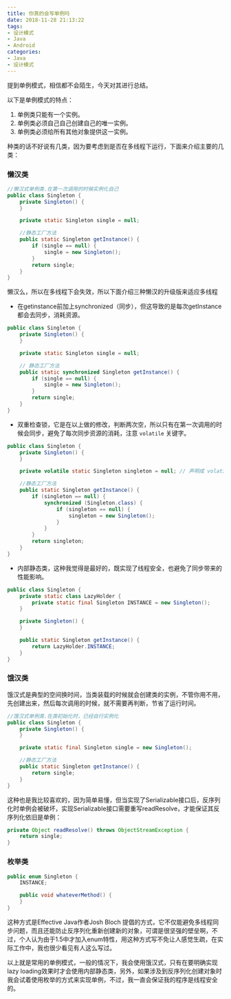```yaml
---
title: 你真的会写单例吗
date: 2018-11-28 21:13:22
tags:
- 设计模式
- Java
- Android 
categories:
- Java
- 设计模式
---
```


提到单例模式，相信都不会陌生，今天对其进行总结。

以下是单例模式的特点：

1. 单例类只能有一个实例。
2. 单例类必须自己自己创建自己的唯一实例。
3. 单例类必须给所有其他对象提供这一实例。

种类的话不好说有几类，因为要考虑到是否在多线程下运行，下面来介绍主要的几类：



### 懒汉类

```java
//懒汉式单例类.在第一次调用的时候实例化自己 
public class Singleton {
    private Singleton() {
    }

    private static Singleton single = null;

    //静态工厂方法 
    public static Singleton getInstance() {
        if (single == null) {
            single = new Singleton();
        }
        return single;
    }
}
```

懒汉么，所以在多线程下会失效，所以下面介绍三种懒汉的升级版来适应多线程

<!--more-->

- 在getinstance前加上synchronized（同步），但这导致的是每次getInstance都会去同步，消耗资源。

```java
public class Singleton {
    private Singleton() {
    }

    private static Singleton single = null;

    // 静态工厂方法
    public static synchronized Singleton getInstance() {
        if (single == null) {
            single = new Singleton();
        }
        return single;
    }
}
```

- 双重检查锁，它是在以上做的修改，判断两次空，所以只有在第一次调用的时候会同步，避免了每次同步资源的消耗，注意 `volatile` 关键字。

```java
public class Singleton {
    private Singleton() {
    }

    private volatile static Singleton singleton = null; // 声明成 volatile 

    //静态工厂方法
    public static Singleton getInstance() {
        if (singleton == null) {
            synchronized (Singleton.class) {
                if (singleton == null) {
                    singleton = new Singleton();
                }
            }
        }
        return singleton;
    }
}
```

- 内部静态类，这种我觉得是最好的，既实现了线程安全，也避免了同步带来的性能影响。

```java
public class Singleton {
    private static class LazyHolder {
        private static final Singleton INSTANCE = new Singleton();
    }

    private Singleton() {
    }

    public static Singleton getInstance() {
        return LazyHolder.INSTANCE;
    }
}
```

### 饿汉类

饿汉式是典型的空间换时间，当类装载的时候就会创建类的实例，不管你用不用，先创建出来，然后每次调用的时候，就不需要再判断，节省了运行时间。

```java
//饿汉式单例类.在类初始化时，已经自行实例化
public class Singleton {
    private Singleton() {
    }

    private static final Singleton single = new Singleton();

    //静态工厂方法
    public static Singleton getInstance() {
        return single;
    }
}
```

这种也是我比较喜欢的，因为简单易懂，但当实现了Serializable接口后，反序列化时单例会被破坏，实现Serializable接口需要重写readResolve，才能保证其反序列化依旧是单例：

```java
private Object readResolve() throws ObjectStreamException { 
    return single; 
}
```

### 枚举类

```java
public enum Singleton {
    INSTANCE;

    public void whateverMethod() {
    }
}
```

这种方式是Effective Java作者Josh Bloch 提倡的方式，它不仅能避免多线程同步问题，而且还能防止反序列化重新创建新的对象，可谓是很坚强的壁垒啊，不过，个人认为由于1.5中才加入enum特性，用这种方式写不免让人感觉生疏，在实际工作中，我也很少看见有人这么写过。

以上就是常用的单例模式，一般的情况下，我会使用饿汉式，只有在要明确实现lazy loading效果时才会使用内部静态类，另外，如果涉及到反序列化创建对象时我会试着使用枚举的方式来实现单例，不过，我一直会保证我的程序是线程安全的。